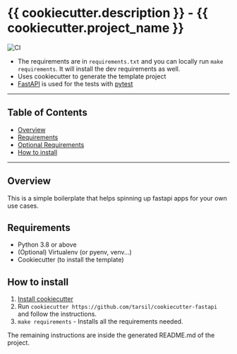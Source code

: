 # {{ cookiecutter.description }} - {{ cookiecutter.project_name }}

![CI](https://github.com/tarsil/cookiecutter-fastapi/actions/workflows/main.yml/badge.svg)

- The requirements are in `requirements.txt` and you can locally run `make requirements`.
  It will install the dev requirements as well.
- Uses cookiecutter to generate the template project
- [FastAPI](https://fastapi.tiangolo.com/) is used for the tests with [pytest](https://docs.pytest.org/en/latest/)

---

## Table of Contents

- [Overview](#overview)
- [Requirements](#requirements)
- [Optional Requirements](#optional-requirements)
- [How to install](#how-to-install)

---

## Overview

This is a simple boilerplate that helps spinning up fastapi apps for your own use cases.

## Requirements

- Python 3.8 or above
- (Optional) Virtualenv (or pyenv, venv...)
- Cookiecutter (to install the template)

## How to install

1.  [Install cookiecutter](https://cookiecutter.readthedocs.io/en/1.7.2/installation.html)
2.  Run `cookiecutter https://github.com/tarsil/cookiecutter-fastapi` and follow the instructions.
3.  `make requirements` - Installs all the requirements needed.

The remaining instructions are inside the generated README.md of the project.
